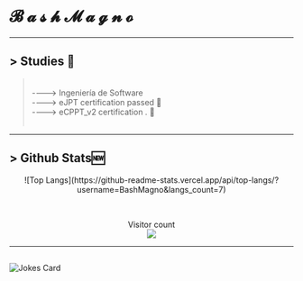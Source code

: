 # 𝓑 𝓪 𝓼 𝓱 𝓜 𝓪 𝓰 𝓷 𝓸
<hr>

## > Studies 📖
> <br />
> ----> Ingeniería de Software
> <br />
> ----> eJPT certification passed 💭
> <br />
> ----> eCPPT_v2 certification . 🖤
> <br />
> <br />
<hr>

## > Github Stats🆕

<p align="center"> 
  ![Top Langs](https://github-readme-stats.vercel.app/api/top-langs/?username=BashMagno&langs_count=7)
</p>

<br />
<p align="center"> 
  Visitor count<br>
  <img src="https://profile-counter.glitch.me/BashMagno/count.svg" />
</p>

---
##
![Jokes Card](https://readme-jokes.vercel.app/api)

 
